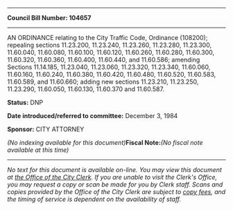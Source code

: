 

********

**Council Bill Number: 104657**
********

 AN ORDINANCE relating to the City Traffic Code, Ordinance (108200); repealing sections 11.23.200, 11.23.240, 11.23.260, 11.23.280, 11.23.300, 11.60.040, 11.60.080, 11.60.100, 11.60.120, 11.60.260, 11.60.280, 11.60.300, 11.60.320, 11.60.360, 11.60.400, 11.60.440, and 11.60.586; amending Sections 11.14.185, 11.23.040, 11.23.060, 11.23.320, 11.23.340, 11.60.060, 11.60.160, 11.60.240, 11.60.380, 11.60.420, 11.60.480, 11.60.520, 11.60.583, 11.60.589, and 11.60.660; adding new sections 11.23.210, 11.23.250, 11.23.290, 11.60.050, 11.60.130, 11.60.370 and 11.60.587.

**Status:** DNP
   
   
**Date introduced/referred to committee:** December 3, 1984
   
**Sponsor:** CITY ATTORNEY
   
   
_(No indexing available for this document)_**Fiscal Note:**_(No fiscal note available at this time)_
********

_No text for this document is available on-line. You may view this document at [the Office of the City Clerk](http://www.seattle.gov/leg/clerk/contactUs.htm). If you are unable to visit the Clerk's Office, you may request a copy or scan be made for you by Clerk staff. Scans and copies provided by the Office of the City Clerk are subject to [copy fees](http://clerk.seattle.gov/~public/clerkfees.htm), and the timing of service is dependent on the availability of staff._

